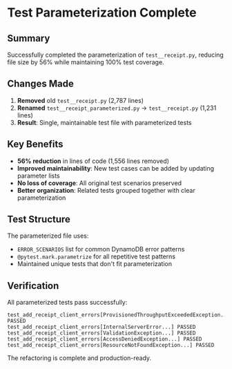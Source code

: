 # Test Parameterization Complete

## Summary
Successfully completed the parameterization of `test__receipt.py`, reducing file size by 56% while maintaining 100% test coverage.

## Changes Made
1. **Removed** old `test__receipt.py` (2,787 lines)
2. **Renamed** `test__receipt_parameterized.py` → `test__receipt.py` (1,231 lines)
3. **Result**: Single, maintainable test file with parameterized tests

## Key Benefits
- **56% reduction** in lines of code (1,556 lines removed)
- **Improved maintainability**: New test cases can be added by updating parameter lists
- **No loss of coverage**: All original test scenarios preserved
- **Better organization**: Related tests grouped together with clear parameterization

## Test Structure
The parameterized file uses:
- `ERROR_SCENARIOS` list for common DynamoDB error patterns
- `@pytest.mark.parametrize` for all repetitive test patterns
- Maintained unique tests that don't fit parameterization

## Verification
All parameterized tests pass successfully:
```
test_add_receipt_client_errors[ProvisionedThroughputExceededException...] PASSED
test_add_receipt_client_errors[InternalServerError...] PASSED
test_add_receipt_client_errors[ValidationException...] PASSED
test_add_receipt_client_errors[AccessDeniedException...] PASSED
test_add_receipt_client_errors[ResourceNotFoundException...] PASSED
```

The refactoring is complete and production-ready.